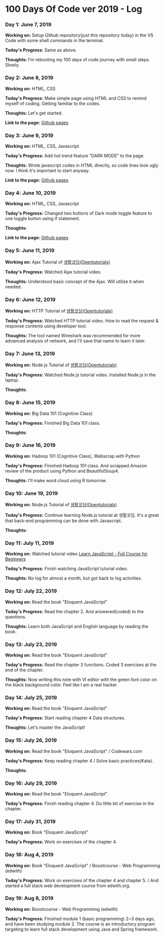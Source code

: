 # 100 Days Of Code ver 2019 - Log

### Day 1: June 7, 2019

**Working on:** Setup Github repository(just this repository today) in the VS Code with some shell commands in the terminal.

**Today's Progress:** Same as above.

**Thoughts:** I'm rebooting my 100 days of code journey with small steps. Slowly.

### Day 2: June 8, 2019

**Working on:** HTML, CSS

**Today's Progress:** Make simple page using HTML and CSS to remind myself of coding. Getting familiar to the codes.

**Thoughts:** Let's get started.

**Link to the page:** [Github pages](https://stollener.github.io/hello-world)

### Day 3: June 9, 2019

**Working on:** HTML, CSS, Javascript

**Today's Progress:** Add hot trend feature "DARK MODE" to the page.

**Thoughts:** Wrote javascript codes in HTML directly, so code lines look ugly now. I think it's important to start anyway.

**Link to the page:** [Github pages](https://stollener.github.io/hello-world)

### Day 4: June 10, 2019

**Working on:** HTML, CSS, Javascript

**Today's Progress:** Changed two buttons of Dark mode toggle feature to one toggle button using if statement.

**Thoughts:** 

**Link to the page:** [Github pages](https://stollener.github.io/hello-world)

### Day 5: June 11, 2019

**Working on:** Ajax Tutorial of [생활코딩(Opentutorials)](https://opentutorials.org/course/3281)

**Today's Progress:** Watched Ajax tutorial video.

**Thoughts:** Understood basic concept of the Ajax. Will utilize it when needed.

### Day 6: June 12, 2019

**Working on:** HTTP Tutorial of [생활코딩(Opentutorials)](https://opentutorials.org/course/3385)

**Today's Progress:** Watched HTTP tutorial video. How to read the request & response contents using developer tool.

**Thoughts:** The tool named Wireshark was recommended for more advanced analysis of network, and I'll save that name to learn it later.

### Day 7: June 13, 2019

**Working on:** Node.js Tutorial of [생활코딩(Opentutorials)](https://opentutorials.org/)

**Today's Progress:** Watched Node.js tutorial video. Installed Node.js in the laptop.

**Thoughts:** 

### Day 8: June 15, 2019

**Working on:** Big Data 101 (Cognitive Class)

**Today's Progress:** Finished Big Data 101 class.

**Thoughts:** 

### Day 9: June 16, 2019

**Working on:** Hadoop 101 (Cognitive Class), Webscrap with Python

**Today's Progress:** Finished Hadoop 101 class. And scrapped Amazon review of the product using Python and BeautifulSoup4.

**Thoughts:** I'll make word cloud using R tomorrow.

### Day 10: June 19, 2019

**Working on:** Node.js Tutorial of [생활코딩(Opentutorials)](https://opentutorials.org/)

**Today's Progress:** Continue learning Node.js tutorial at 생활코딩. It's a great that back-end programming can be done with Javascript.

**Thoughts:** 

### Day 11: July 11, 2019

**Working on:** Watched tutorial video [Learn JavaScript - Full Course for Beginners](https://youtu.be/PkZNo7MFNFg)

**Today's Progress:** Finish watching JavaScript tutorial video.

**Thoughts:** No log for almost a month, but got back to log activities.

### Day 12: July 22, 2019

**Working on:** Read the book "Eloquent JavaScript"

**Today's Progress:** Read the chapter 2. And answered(coded) to the questions.

**Thoughts:** Learn both JavaScript and English language by reading the book.

### Day 13: July 23, 2019

**Working on:** Read the book "Eloquent JavaScript"

**Today's Progress:** Read the chapter 3 functions. Coded 3 exercises at the end of the chapter.

**Thoughts:** Now writing this note with VI editor with the green font color on the black background color. Feel like I am a real hacker.

### Day 14: July 25, 2019

**Working on:** Read the book "Eloquent JavaScript"

**Today's Progress:** Start reading chapter 4 Data structures.

**Thoughts:** Let's master the JavaScript!

### Day 15: July 26, 2019

**Working on:** Read the book "Eloquent JavaScript" / Codewars.com

**Today's Progress:** Keep reading chapter 4 / Solve basic practices(Kata).

**Thoughts:** 

### Day 16: July 29, 2019

**Working on:** Read the book "Eloquent JavaScript"

**Today's Progress:** Finish reading chapter 4. Do little bit of exercise in the chapter.

### Day 17: July 31, 2019

**Working on:** Book "Eloquent JavaScript"

**Today's Progress:** Work on exercises of the chapter 4.

### Day 18: Aug 4, 2019

**Working on:** Book "Eloquent JavaScript" / Boostcourse - Web Programming (edwith)

**Today's Progress:** Work on exercises of the chapter 4 and chapter 5. / And started a full stack web development course from edwith.org.

### Day 19: Aug 8, 2019

**Working on:** Boostcourse - Web Programming (edwith)

**Today's Progress:** Finished module 1 (basic programming) 2~3 days ago, and have been studying module 2. The course is an introductory program targeting to learn full stack development using Java and Spring framework.